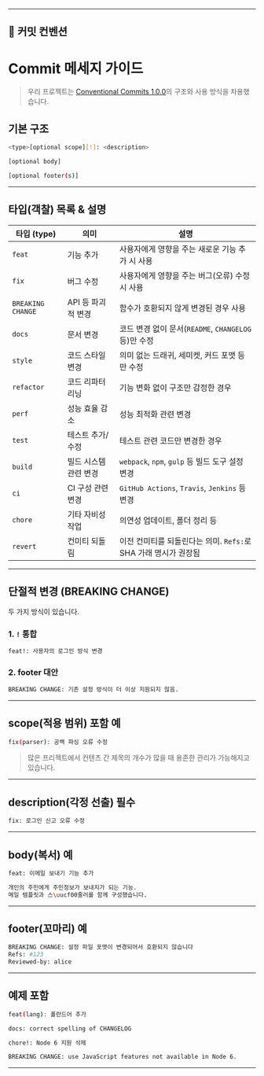 
---

## 💬 커밋 컨벤션

# Commit 메세지 가이드

> 우리 프로젝트는 [Conventional Commits 1.0.0](https://www.conventionalcommits.org/ko/v1.0.0/)의 구조와 사용 방식을 차용했습니다.


## 기본 구조

```bash
<type>[optional scope][!]: <description>

[optional body]

[optional footer(s)]
```

---

## 타입(객찰) 목록 & 설명

| 타입 (type)         | 의미           | 설명                                         |
| ----------------- | ------------ | ------------------------------------------ |
| `feat`            | 기능 추가        | 사용자에게 영향을 주는 새로운 기능 추가 시 사용                |
| `fix`             | 버그 수정        | 사용자에게 영향을 주는 버그(오류) 수정 시 사용                |
| `BREAKING CHANGE` | API 등 파괴적 변경 | 함수가 호환되지 않게 변경된 경우 사용                      |
| `docs`            | 문서 변경        | 코드 변경 없이 문서(`README`, `CHANGELOG` 등)만 수정   |
| `style`           | 코드 스타일 변경    | 의미 없는 드래귀, 세미켓, 커드 포맷 등만 수정                |
| `refactor`        | 코드 리파터리닝     | 기능 변화 없이 구조만 감정한 경우                        |
| `perf`            | 성능 효율 감소     | 성능 최적화 관련 변경                               |
| `test`            | 테스트 추가/수정    | 테스트 관련 코드만 변경한 경우                          |
| `build`           | 빌드 시스템 관련 변경 | `webpack`, `npm`, `gulp` 등 빌드 도구 설정 변경     |
| `ci`              | CI 구성 관련 변경  | `GitHub Actions`, `Travis`, `Jenkins` 등 변경 |
| `chore`           | 기타 자비성 작업    | 의연성 업데이트, 폴더 정리 등                          |
| `revert`          | 컨미티 되돌림      | 이전 컨미티를 되돌린다는 의미. `Refs:`로 SHA 가래 명시가 권장됨  |

---

## 단절적 변경 (BREAKING CHANGE)

두 가지 방식이 있습니다.

### 1. `!` 통합

```bash
feat!: 사용자의 로그인 방식 변경
```

### 2. footer 대안

```bash
BREAKING CHANGE: 기존 설정 방식이 더 이상 지원되지 않음.
```

---

## scope(적용 범위) 포함 예

```bash
fix(parser): 공백 파싱 오류 수정
```

> 많은 프리젝트에서 컨텐츠 간 제목의 개수가 많을 때 용존한 관리가 가능해지고 있습니다.

---

## description(각정 선출) 필수

```bash
fix: 로그인 신고 오류 수정
```

---

## body(복서) 예

```bash
feat: 이메일 보내기 기능 추가

개인의 주민에게 주민정보가 보내지가 되는 기능.
메일 템플릿과 스\uucf00줄러를 함께 구성했습니다.
```

---

## footer(꼬마리) 예

```bash
BREAKING CHANGE: 설정 파일 포맷이 변경되어서 호환되지 않습니다
Refs: #123
Reviewed-by: alice
```

---

## 예제 포함

``` bash
feat(lang): 폴란드어 추가
```

```bash
docs: correct spelling of CHANGELOG
```

```bash
chore!: Node 6 지원 삭제

BREAKING CHANGE: use JavaScript features not available in Node 6.
```

---
